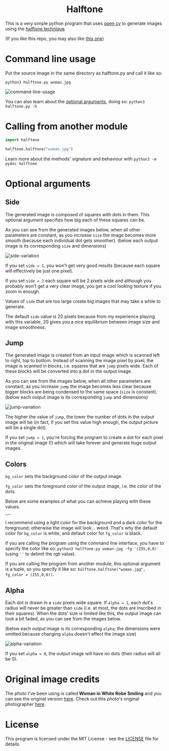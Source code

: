 <h1 align="center">Halftone</h1>

This is a very simple python program that uses [open cv](https://docs.opencv.org/master/index.html) to generate images using the [halftone technique](https://en.wikipedia.org/wiki/Halftone).

(If you like this repo, you may also like [this one](https://github.com/GravO8/halftone-lines))

# Command line usage

Put the source image in the same directory as halftone.py and call it like so:

`python3 halftone.py woman.jpg`

![command-line-usage](https://user-images.githubusercontent.com/25433159/81508242-f51cb500-92fa-11ea-9bf2-14ce45190288.jpg)

You can also learn about the [optional arguments](#optional-arguments), doing so: `python3 halftone.py -h`



# Calling from another module

```python
import halftone

halftone.halftone("woman.jpg")
```

Learn more about the methods' signature and behaviour with `python3 -m pydoc halftone`



# Optional arguments

## Side

The generated image is composed of squares with dots in them. This optional argument specifies how big each of these squares can be. 

As you can see from the generated images below, when all other parameters are constant, as you increase `size` the image becomes more smooth (because each individual dot gets smoother). (below each output image is its corresponding `size` and dimensions)

![side-variation](https://user-images.githubusercontent.com/25433159/81510498-f6a1a980-9309-11ea-8484-74d2c36a5986.jpg)

If you set `side = 1`, you won't get very good results (because each square will effectively be just one pixel). 

If you set `side = 2` each square will be 2 pixels wide and although you probably won't get a very clear image, you get a cool looking texture if you zoom in enough. 

Values of `side` that are too large create big images that may take a while to generate. 

The default `side` value is 20 pixels because from my experience playing with this variable, 20 gives you a nice equilibrium between image size and image smoothness. 

## Jump

The generated image is created from an input image which is scanned left to right, top to bottom. Instead of scanning the image pixel by pixel, the image is scanned in blocks, i.e. squares that are `jump` pixels wide. Each of these blocks will be converted into a dot in the output image. 

As you can see from the images below, when all other parameters are constant, as you increase `jump` the image becomes less clear because bigger blocks are being condensed to the same space (`size` is constant). (below each output image is its corresponding `jump` and dimensions)

![jump-variation](https://user-images.githubusercontent.com/25433159/81511641-a1b66100-9312-11ea-95ee-5ab34feb68c0.jpg)

The higher the value of `jump`, the lower the number of dots in the output image will be (in fact, if you set this value high enough, the output picture will be a single dot).

If you set `jump = 1`, you're forcing the program to create a dot for each pixel in the original image (!) which will take forever and generate huge output images.

## Colors

`bg_color` sets the background color of the output image.

`fg_color` sets the foreground color of the output image, i.e. the color of the dots.

Below are some examples of what you can achieve playing with these values. 

<img src="https://user-images.githubusercontent.com/25433159/81928916-f3464080-95dd-11ea-9f2a-3107dddd9293.jpg" alt="colors" style="zoom:30%;" />

I recommend using a light color for the background and a dark color for the foreground; otherwise the image will look... weird. That's why the default color for `bg_color` is white, and default color for `fg_color` is black.

If you are calling the program using the command line interface, you have to specify the color like so: `python3 halftone.py woman.jpg -fg '(255,0,0)'` (using `''` to delimit the rgb value). 

If you are calling the program from another module, this optional argument is a tuple, so you specify it like so: `halftone.halftone("woman.jpg", fg_color = (255,0,0))`.

## Alpha

Each dot is drawn in a `side` pixels wide square. If `alpha = 1`, each dot's radius will never be greater than `side` (i.e. at most, the dots are inscribed in their squares). When the dots' size is limited like this, the output image can look a bit faded, as you can see from the images below. 

(below each output image is its corresponding `alpha`; the dimensions were omitted because changing `alpha` doesn't affect the image size)

![alpha-variation](https://user-images.githubusercontent.com/25433159/81931225-aa908680-95e1-11ea-8e2a-dd920d3dfb94.jpg)

If you set `alpha = 0`, the output image will have no dots (their radius will all be 0).

# Original image credits

The photo I've been using is called **Woman in White Robe Smiling** and you can see the original version [here](https://www.pexels.com/photo/woman-in-white-robe-smiling-4156467/). Check out this photo's original photographer [here](https://www.pexels.com/@breston-kenya-477564).

# License

This program is licensed under the MIT License - see the [LICENSE](LICENSE) file for details.

